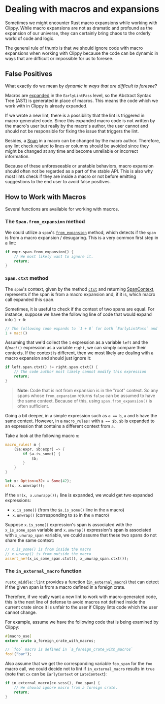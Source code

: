 # Dealing with macros and expansions

Sometimes we might encounter Rust macro expansions while working with Clippy.
While macro expansions are not as dramatic and profound as the expansion
of our universe, they can certainly bring chaos to the orderly world
of code and logic.

The general rule of thumb is that we should ignore code with macro
expansions when working with Clippy because the code can be dynamic
in ways that are difficult or impossible for us to foresee.

## False Positives

What exactly do we mean by _dynamic in ways that are difficult to foresee_?

Macros are [expanded][expansion] in the `EarlyLintPass` level,
so the Abstract Syntax Tree (AST) is generated in place of macros.
This means the code which we work with in Clippy is already expanded.

If we wrote a new lint, there is a possibility that the lint is
triggered in macro-generated code. Since this expanded macro code
is not written by the macro's user but really by the macro's author,
the user cannot and should not be responsible for fixing the issue
that triggers the lint.

Besides, a [Span] in a macro can be changed by the macro author.
Therefore, any lint check related to lines or columns should be
avoided since they might be changed at any time and become unreliable
or incorrect information.

Because of these unforeseeable or unstable behaviors, macro expansion
should often not be regarded as a part of the stable API.
This is also why most lints check if they are inside a macro or not
before emitting suggestions to the end user to avoid false positives.

## How to Work with Macros

Several functions are available for working with macros.

### The `Span.from_expansion` method

We could utilize a `span`'s [`from_expansion`] method, which
detects if the `span` is from a macro expansion / desugaring.
This is a very common first step in a lint:

```rust
if expr.span.from_expansion() {
    // We most likely want to ignore it.
    return;
}
```

### `Span.ctxt` method

The `span`'s context, given by the method [`ctxt`] and returning [SpanContext],
represents if the span is from a macro expansion and, if it is, which
macro call expanded this span.

Sometimes, it is useful to check if the context of two spans are equal.
For instance, suppose we have the following line of code that would
expand into `1 + 0`:

```rust
// The following code expands to `1 + 0` for both `EarlyLintPass` and `LateLintPass`
1 + mac!()
```

Assuming that we'd collect the `1` expression as a variable `left` and the
`0`/`mac!()` expression as a variable `right`, we can simply compare their
contexts. If the context is different, then we most likely are dealing with a
macro expansion and should just ignore it:

```rust
if left.span.ctxt() != right.span.ctxt() {
    // The code author most likely cannot modify this expression
    return;
}
```

> **Note**: Code that is not from expansion is in the "root" context.
> So any spans whose `from_expansion` returns `false` can be assumed
> to have the same context. Because of this, using `span.from_expansion()`
> is often sufficient.

Going a bit deeper, in a simple expression such as `a == b`,
`a` and `b` have the same context.
However, in a `macro_rules!` with `a == $b`, `$b` is expanded to
an expression that contains a different context from `a`.

Take a look at the following macro `m`:

```rust
macro_rules! m {
    ($a:expr, $b:expr) => {
        if $a.is_some() {
            $b;
        }
    }
}

let x: Option<u32> = Some(42);
m!(x, x.unwrap());
```

If the `m!(x, x.unwrapp());` line is expanded, we would get two expanded
expressions:

- `x.is_some()` (from the `$a.is_some()` line in the `m` macro)
- `x.unwrap()` (corresponding to `$b` in the `m` macro)

Suppose `x.is_some()` expression's span is associated with the `x_is_some_span` variable
and `x.unwrap()` expression's span is associated with `x_unwrap_span` variable,
we could assume that these two spans do not share the same context:

```rust
// x.is_some() is from inside the macro
// x.unwrap() is from outside the macro
assert_ne!(x_is_some_span.ctxt(), x_unwrap_span.ctxt());
```

### The `in_external_macro` function

`rustc_middle::lint` provides a function ([`in_external_macro`]) that can
detect if the given span is from a macro defined in a foreign crate.

Therefore, if we really want a new lint to work with macro-generated code,
this is the next line of defense to avoid macros not defined inside
the current crate since it is unfair to the user if Clippy lints code
which the user cannot change.

For example, assume we have the following code that is being examined
by Clippy:

```rust
#[macro_use]
extern crate a_foreign_crate_with_macros;

// `foo` macro is defined in `a_foreign_crate_with_macros`
foo!("bar");
```

Also assume that we get the corresponding variable `foo_span` for the
`foo` macro call, we could decide not to lint if `in_external_macro`
results in `true` (note that `cx` can be `EarlyContext` or `LateContext`):

```rust
if in_external_macro(cx.sess(), foo_span) {
    // We should ignore macro from a foreign crate.
    return;
}
```

[`ctxt`]: https://doc.rust-lang.org/stable/nightly-rustc/rustc_span/struct.Span.html#method.ctxt
[expansion]: https://rustc-dev-guide.rust-lang.org/macro-expansion.html#expansion-and-ast-integration
[`from_expansion`]: https://doc.rust-lang.org/stable/nightly-rustc/rustc_span/struct.Span.html#method.from_expansion
[`in_external_macro`]: https://doc.rust-lang.org/stable/nightly-rustc/rustc_middle/lint/fn.in_external_macro.html
[Span]: https://doc.rust-lang.org/stable/nightly-rustc/rustc_span/struct.Span.html
[SpanContext]: https://doc.rust-lang.org/stable/nightly-rustc/rustc_span/hygiene/struct.SyntaxContext.html
